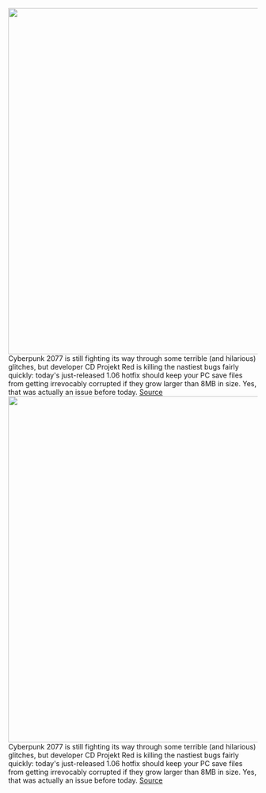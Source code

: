 <img src='https://cdn.vox-cdn.com/thumbor/qKbwu_58KcPmL8bXiLugdUY2qSo=/0x0:1200x675/1200x800/filters:focal(207x186:399x378)/cdn.vox-cdn.com/uploads/chorus_image/image/68575321/Ep9GMMjWwAUh_h6.0.jpg' width='700px' /><br/>
Cyberpunk 2077 is still fighting its way through some terrible (and hilarious) glitches, but developer CD Projekt Red is killing the nastiest bugs fairly quickly: today's just-released 1.06 hotfix should keep your PC save files from getting irrevocably corrupted if they grow larger than 8MB in size. Yes, that was actually an issue before today.
<a href='https://www.theverge.com/2020/12/23/22198029/cyberpunk-2077-106-update-patch-corrupted-save-file-crashes'> Source <a/><img src='https://cdn.vox-cdn.com/thumbor/qKbwu_58KcPmL8bXiLugdUY2qSo=/0x0:1200x675/1200x800/filters:focal(207x186:399x378)/cdn.vox-cdn.com/uploads/chorus_image/image/68575321/Ep9GMMjWwAUh_h6.0.jpg' width='700px' /><br/>
Cyberpunk 2077 is still fighting its way through some terrible (and hilarious) glitches, but developer CD Projekt Red is killing the nastiest bugs fairly quickly: today's just-released 1.06 hotfix should keep your PC save files from getting irrevocably corrupted if they grow larger than 8MB in size. Yes, that was actually an issue before today.
<a href='https://www.theverge.com/2020/12/23/22198029/cyberpunk-2077-106-update-patch-corrupted-save-file-crashes'> Source <a/>